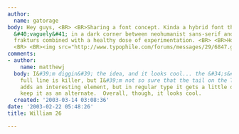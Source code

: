 ```yaml
---
author:
  name: gatorage
body: Hey guys, <BR> <BR>Sharing a font concept. Kinda a hybrid font that lives somewhere
  &#40;vaguely&#41; in a dark corner between neohumanist sans-serif and blackletter
  frakturs combined with a healthy dose of experimentation. <BR> <BR>Hope you like!
  <BR> <BR><img src="http://www.typophile.com/forums/messages/29/6847.gif" alt="">
comments:
- author:
    name: matthewj
  body: I&#39;m diggin&#39; the idea, and it looks cool... the &#34;s&#34; with the
    full line is killer, but I&#39;m not so sure that the tail on the T is working.  It
    adds an interesting element, but in regular type it gets a little distracting.  Maybe
    keep it as an alternate.  Overall, though, it looks cool.
  created: '2003-03-14 03:08:36'
date: '2003-02-22 05:48:26'
title: William 26

---
```

